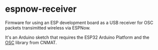 # espnow-receiver

Firmware for using an ESP development board as a USB receiver for OSC packets transimitted wireless via ESPNow.

It's an Arduino sketch that requires the ESP32 Arduino Platform and the [OSC](https://github.com/CNMAT/OSC) library from CNMAT.
